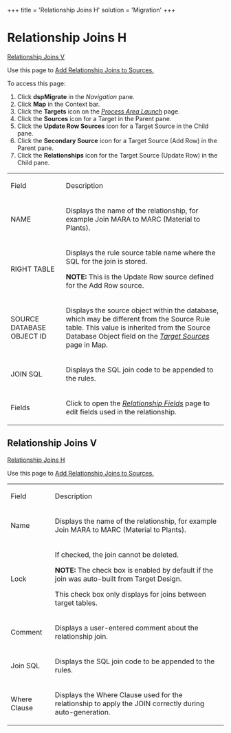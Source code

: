 +++
title = 'Relationship Joins H'
solution = 'Migration'
+++

# Relationship Joins H

[Relationship Joins V](#RelationshipV)

<div class="use">

Use this page to [Add Relationship Joins to
Sources.](../Use_Cases/Add_Relationship_Joins_to_Source.htm)

</div>

To access this page:

1.  Click <span style="font-weight: bold;">dspMigrate</span> in the
    <span style="font-style: italic;">Navigation</span> pane.
2.  Click <span style="font-weight: bold;">Map</span> in the Context
    bar.
3.  Click the <span style="font-weight: bold;">Targets</span> icon on
    the *[Process Area Launch](Process_Area_Launch_map.htm)* page.
4.  Click the <span style="font-weight: bold;">Sources</span> icon for a
    Target in the Parent pane.
5.  Click the **Update Row Sources** icon for a Target Source in the
    Child pane.
6.  Click the **Secondary Source** icon for a Target Source (Add Row) in
    the Parent pane.
7.  Click the <span style="font-weight: bold;">Relationships</span> icon
    for the Target Source (Update Row) in the Child pane.

<table>
<tbody>
<tr class="odd">
<td><p>Field</p></td>
<td><p>Description</p></td>
</tr>
<tr class="even">
<td><p>NAME</p></td>
<td><p>Displays the name of the relationship, for example Join MARA to MARC (Material to Plants).</p></td>
</tr>
<tr class="odd">
<td><p>RIGHT TABLE</p></td>
<td><p>Displays the rule source table name where the SQL for the join is stored.</p>
<p><strong>NOTE:</strong> This is the Update Row source defined for the Add Row source.</p></td>
</tr>
<tr class="even">
<td><p>SOURCE DATABASE OBJECT ID</p></td>
<td><p>Displays the source object within the database, which may be different from the Source Rule table. This value is inherited from the Source Database Object field on the <em><a href="Target_Sources_H_Map.htm">Target Sources</a></em> page in Map.</p></td>
</tr>
<tr class="odd">
<td><p>JOIN SQL</p></td>
<td><p>Displays the SQL join code to be appended to the rules.</p></td>
</tr>
<tr class="even">
<td><p>Fields</p></td>
<td><p>Click to open the <em><a href="Relationship_Fields.htm">Relationship Fields</a></em> page to edit fields used in the relationship.</p></td>
</tr>
</tbody>
</table>

## <span id="RelationshipV"></span>Relationship Joins V

[Relationship Joins H](#)

<div class="use">

Use this page to [Add Relationship Joins to
Sources.](../Use_Cases/Add_Relationship_Joins_to_Source.htm)

</div>

<table>
<tbody>
<tr class="odd">
<td><p>Field</p></td>
<td><p>Description</p></td>
</tr>
<tr class="even">
<td><p>Name</p></td>
<td><p>Displays the name of the relationship, for example Join MARA to MARC (Material to Plants).</p></td>
</tr>
<tr class="odd">
<td><p>Lock</p></td>
<td><p>If checked, the join cannot be deleted.</p>
<p><strong>NOTE:</strong> The check box is enabled by default if the join was auto-built from Target Design.</p>
<p>This check box only displays for joins between target tables.</p></td>
</tr>
<tr class="even">
<td><p>Comment</p></td>
<td><p>Displays a user-entered comment about the relationship join.</p></td>
</tr>
<tr class="odd">
<td><p>Join SQL</p></td>
<td><p>Displays the SQL join code to be appended to the rules.</p></td>
</tr>
<tr class="even">
<td><p>Where Clause</p></td>
<td><p>Displays the Where Clause used for the relationship to apply the JOIN correctly during auto-generation.</p></td>
</tr>
</tbody>
</table>
